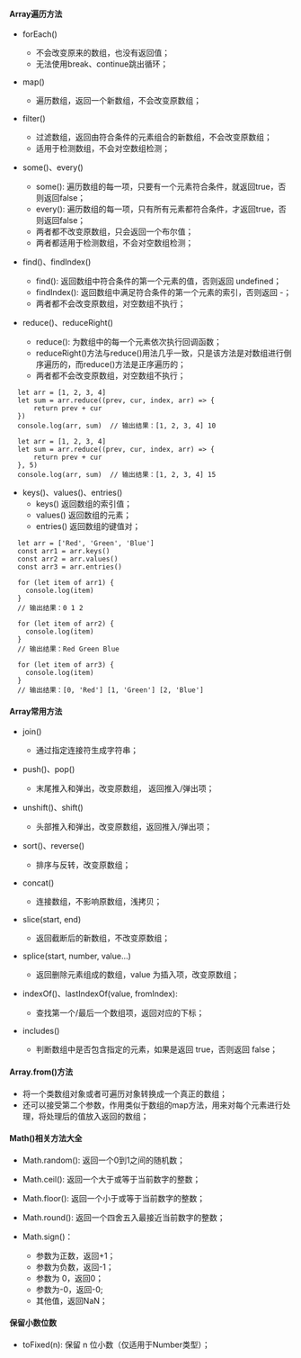 #### Array遍历方法

- forEach()
  - 不会改变原来的数组，也没有返回值；
  - 无法使用break、continue跳出循环；

- map()
  - 遍历数组，返回一个新数组，不会改变原数组；

- filter()
  - 过滤数组，返回由符合条件的元素组合的新数组，不会改变原数组；
  - 适用于检测数组，不会对空数组检测；

- some()、every()
  - some(): 遍历数组的每一项，只要有一个元素符合条件，就返回true，否则返回false；
  - every(): 遍历数组的每一项，只有所有元素都符合条件，才返回true，否则返回false；
  - 两者都不改变原数组，只会返回一个布尔值；
  - 两者都适用于检测数组，不会对空数组检测；

- find()、findIndex()
  - find(): 返回数组中符合条件的第一个元素的值，否则返回 undefined；
  - findIndex(): 返回数组中满足符合条件的第一个元素的索引，否则返回 -；
  - 两者都不会改变原数组，对空数组不执行；

- reduce()、reduceRight()
  - reduce(): 为数组中的每一个元素依次执行回调函数；
  - reduceRight()方法与reduce()用法几乎一致，只是该方法是对数组进行倒序遍历的，而reduce()方法是正序遍历的；
  - 两者都不会改变原数组，对空数组不执行；
```
  let arr = [1, 2, 3, 4]
  let sum = arr.reduce((prev, cur, index, arr) => {
      return prev + cur
  })  
  console.log(arr, sum)  // 输出结果：[1, 2, 3, 4] 10

  let arr = [1, 2, 3, 4]
  let sum = arr.reduce((prev, cur, index, arr) => {
      return prev + cur
  }, 5)  
  console.log(arr, sum)  // 输出结果：[1, 2, 3, 4] 15
```

- keys()、values()、entries()
  - keys() 返回数组的索引值；
  - values() 返回数组的元素；
  - entries() 返回数组的键值对；
```
  let arr = ['Red', 'Green', 'Blue']
  const arr1 = arr.keys()
  const arr2 = arr.values() 
  const arr3 = arr.entries() 

  for (let item of arr1) {
    console.log(item)
  }
  // 输出结果：0 1 2 

  for (let item of arr2) {
    console.log(item)
  }
  // 输出结果：Red Green Blue

  for (let item of arr3) {
    console.log(item)
  }
  // 输出结果：[0, 'Red'] [1, 'Green'] [2, 'Blue']
```

#### Array常用方法

- join()
  - 通过指定连接符生成字符串；

- push()、pop()
  - 末尾推入和弹出，改变原数组， 返回推入/弹出项；

- unshift()、shift()
  - 头部推入和弹出，改变原数组，返回推入/弹出项；

- sort()、reverse()
  - 排序与反转，改变原数组；

- concat()
  - 连接数组，不影响原数组，浅拷贝；

- slice(start, end)
  - 返回截断后的新数组，不改变原数组；

- splice(start, number, value...)
  - 返回删除元素组成的数组，value 为插入项，改变原数组；

- indexOf()、lastIndexOf(value, fromIndex):
  - 查找第一个/最后一个数组项，返回对应的下标；

- includes()
  - 判断数组中是否包含指定的元素，如果是返回 true，否则返回 false；


#### Array.from()方法

- 将一个类数组对象或者可遍历对象转换成一个真正的数组；
- 还可以接受第二个参数，作用类似于数组的map方法，用来对每个元素进行处理，将处理后的值放入返回的数组；

#### Math()相关方法大全

- Math.random(): 返回一个0到1之间的随机数；
- Math.ceil(): 返回一个大于或等于当前数字的整数；
- Math.floor(): 返回一个小于或等于当前数字的整数；
- Math.round(): 返回一个四舍五入最接近当前数字的整数；

- Math.sign()：
  - 参数为正数，返回+1；
  - 参数为负数，返回-1；
  - 参数为 0，返回0；
  - 参数为-0，返回-0;
  - 其他值，返回NaN；

#### 保留小数位数

- toFixed(n): 保留 n 位小数（仅适用于Number类型）；
